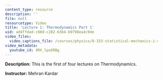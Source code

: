 ```yaml
---
content_type: resource
description: ''
file: null
resourcetype: Video
title: 'Lecture 1: Thermodynamics Part 1'
uid: ad4ffdad-c60d-c282-63b4-b9798ea4c9de
video_files:
  video_captions_file: /courses/physics/8-333-statistical-mechanics-i-statistical-mechanics-of-particles-fall-2013/video-lectures/lecture-1-thermodynamics-part-1/4RX_lpoGRBg.vtt
video_metadata:
  youtube_id: 4RX_lpoGRBg
---
```


**Description:** This is the first of four lectures on Thermodynamics.

**Instructor:** Mehran Kardar